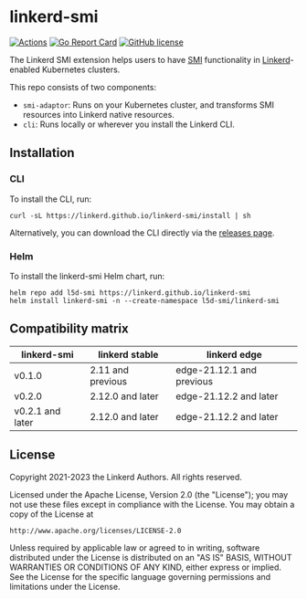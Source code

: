 # linkerd-smi

[![Actions](https://github.com/linkerd/linkerd-smi/actions/workflows/integration_tests.yml/badge.svg)](https://github.com/linkerd/linkerd-smi/actions/workflows/integration_tests.yml)
[![Go Report Card](https://goreportcard.com/badge/github.com/linkerd/linkerd-smi)](https://goreportcard.com/report/github.com/linkerd/linkerd-smi)
[![GitHub license](https://img.shields.io/github/license/linkerd/linkerd-smi.svg)](LICENSE)

The Linkerd SMI extension helps users to have [SMI](https://smi-spec.io/) functionality
in [Linkerd](https://linkerd.io)-enabled Kubernetes clusters.

This repo consists of two components:

- `smi-adaptor`: Runs on your Kubernetes cluster, and transforms SMI
  resources into Linkerd native resources.
- `cli`: Runs locally or wherever you install the Linkerd CLI.

## Installation

### CLI

To install the CLI, run:

    curl -sL https://linkerd.github.io/linkerd-smi/install | sh

Alternatively, you can download the CLI directly via the
[releases page](https://github.com/linkerd/linkerd-smi/releases).

### Helm

To install the linkerd-smi Helm chart, run:

    helm repo add l5d-smi https://linkerd.github.io/linkerd-smi
    helm install linkerd-smi -n --create-namespace l5d-smi/linkerd-smi

## Compatibility matrix

| linkerd-smi      | linkerd stable    | linkerd edge              |
| ---------------- | ----------------- | ------------------------- |
| v0.1.0           | 2.11 and previous | edge-21.12.1 and previous |
| v0.2.0           | 2.12.0 and later  | edge-21.12.2 and later    |
| v0.2.1 and later | 2.12.0 and later  | edge-21.12.2 and later    |

## License

Copyright 2021-2023 the Linkerd Authors. All rights reserved.

Licensed under the Apache License, Version 2.0 (the "License"); you may not use
these files except in compliance with the License. You may obtain a copy of the
License at

    http://www.apache.org/licenses/LICENSE-2.0

Unless required by applicable law or agreed to in writing, software distributed
under the License is distributed on an "AS IS" BASIS, WITHOUT WARRANTIES OR
CONDITIONS OF ANY KIND, either express or implied. See the License for the
specific language governing permissions and limitations under the License.
